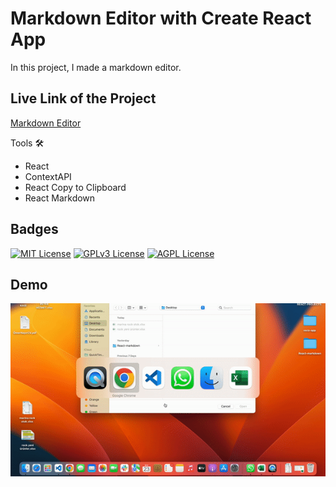 # Markdown Editor with Create React App

In this project, I made a markdown editor.

## Live Link of the Project

[Markdown Editor](https://vsco-app-clone.netlify.app/)

Tools 🛠️

- React
- ContextAPI
- React Copy to Clipboard
- React Markdown

## Badges

[![MIT License](https://img.shields.io/badge/License-MIT-green.svg)](https://choosealicense.com/licenses/mit/)
[![GPLv3 License](https://img.shields.io/badge/License-GPL%20v3-yellow.svg)](https://opensource.org/licenses/)
[![AGPL License](https://img.shields.io/badge/license-AGPL-blue.svg)](http://www.gnu.org/licenses/agpl-3.0)

## Demo 

![Demo](src/clip.gif)
